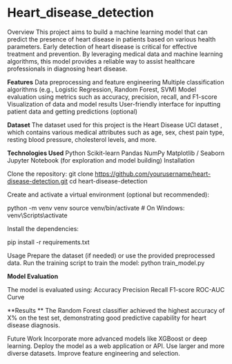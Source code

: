 # Heart_disease_detection
Overview
This project aims to build a machine learning model that can predict the presence of heart disease in patients based on various health parameters. Early detection of heart disease is critical for effective treatment and prevention. By leveraging medical data and machine learning algorithms, this model provides a reliable way to assist healthcare professionals in diagnosing heart disease.

**Features**
Data preprocessing and feature engineering
Multiple classification algorithms (e.g., Logistic Regression, Random Forest, SVM)
Model evaluation using metrics such as accuracy, precision, recall, and F1-score
Visualization of data and model results
User-friendly interface for inputting patient data and getting predictions (optional)

**Dataset**
The dataset used for this project is the Heart Disease UCI dataset
, which contains various medical attributes such as age, sex, chest pain type, resting blood pressure, cholesterol levels, and more.

**Technologies Used**
Python
Scikit-learn
Pandas
NumPy
Matplotlib / Seaborn
Jupyter Notebook (for exploration and model building)
Installation

Clone the repository:
git clone https://github.com/yourusername/heart-disease-detection.git
cd heart-disease-detection


Create and activate a virtual environment (optional but recommended):

python -m venv venv
source venv/bin/activate    # On Windows: venv\Scripts\activate


Install the dependencies:

pip install -r requirements.txt

Usage
Prepare the dataset (if needed) or use the provided preprocessed data.
Run the training script to train the model:
python train_model.py



**Model Evaluation**

The model is evaluated using:
Accuracy
Precision
Recall
F1-score
ROC-AUC Curve

**Results
**
The Random Forest classifier achieved the highest accuracy of X% on the test set, demonstrating good predictive capability for heart disease diagnosis.

Future Work
Incorporate more advanced models like XGBoost or deep learning.
Deploy the model as a web application or API.
Use larger and more diverse datasets.
Improve feature engineering and selection.
